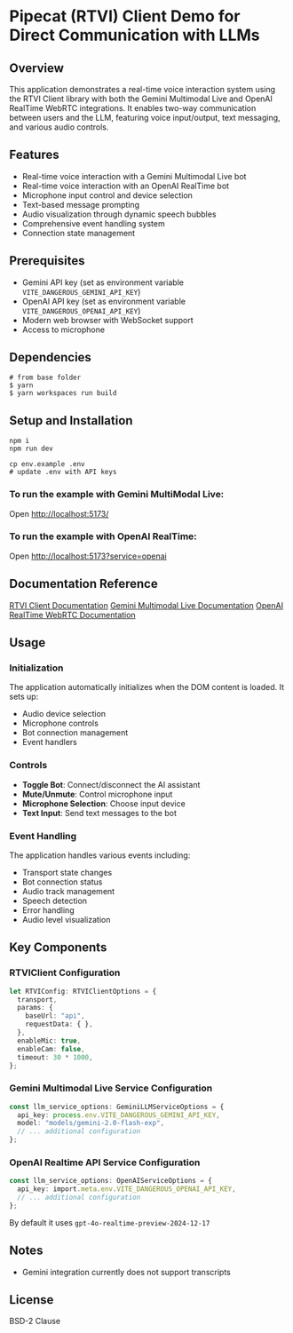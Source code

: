 # Pipecat (RTVI) Client Demo for Direct Communication with LLMs

## Overview
This application demonstrates a real-time voice interaction system using the RTVI Client library with both the Gemini Multimodal Live and OpenAI RealTime WebRTC integrations. It enables two-way communication between users and the LLM, featuring voice input/output, text messaging, and various audio controls.

## Features
- Real-time voice interaction with a Gemini Multimodal Live bot
- Real-time voice interaction with an OpenAI RealTime bot
- Microphone input control and device selection
- Text-based message prompting
- Audio visualization through dynamic speech bubbles
- Comprehensive event handling system
- Connection state management

## Prerequisites
- Gemini API key (set as environment variable `VITE_DANGEROUS_GEMINI_API_KEY`)
- OpenAI API key (set as environment variable `VITE_DANGEROUS_OPENAI_API_KEY`)
- Modern web browser with WebSocket support
- Access to microphone

## Dependencies
```
# from base folder
$ yarn
$ yarn workspaces run build
```


## Setup and Installation
```
npm i
npm run dev

cp env.example .env
# update .env with API keys
```

### To run the example with Gemini MultiModal Live:

Open [http://localhost:5173/](http://localhost:5173/)

### To run the example with OpenAI RealTime:

Open [http://localhost:5173?service=openai](http://localhost:5173?service=openai)

## Documentation Reference
[RTVI Client Documentation](https://docs.pipecat.ai/client/introduction)
[Gemini Multimodal Live Documentation](https://ai.google.dev/api/multimodal-live)
[OpenAI RealTime WebRTC Documentation](https://platform.openai.com/docs/guides/realtime-webrtc)

## Usage

### Initialization
The application automatically initializes when the DOM content is loaded. It sets up:
- Audio device selection
- Microphone controls
- Bot connection management
- Event handlers

### Controls
- **Toggle Bot**: Connect/disconnect the AI assistant
- **Mute/Unmute**: Control microphone input
- **Microphone Selection**: Choose input device
- **Text Input**: Send text messages to the bot

### Event Handling
The application handles various events including:
- Transport state changes
- Bot connection status
- Audio track management
- Speech detection
- Error handling
- Audio level visualization

## Key Components

### RTVIClient Configuration
```typescript
let RTVIConfig: RTVIClientOptions = {
  transport,
  params: {
    baseUrl: "api",
    requestData: { },
  },
  enableMic: true,
  enableCam: false,
  timeout: 30 * 1000,
};
```

### Gemini Multimodal Live Service Configuration
```typescript
const llm_service_options: GeminiLLMServiceOptions = {
  api_key: process.env.VITE_DANGEROUS_GEMINI_API_KEY,
  model: "models/gemini-2.0-flash-exp",
  // ... additional configuration
};
```

### OpenAI Realtime API Service Configuration
```typescript
const llm_service_options: OpenAIServiceOptions = {
  api_key: import.meta.env.VITE_DANGEROUS_OPENAI_API_KEY,
  // ... additional configuration
};
```

By default it uses `gpt-4o-realtime-preview-2024-12-17`

## Notes
- Gemini integration currently does not support transcripts

## License
BSD-2 Clause
